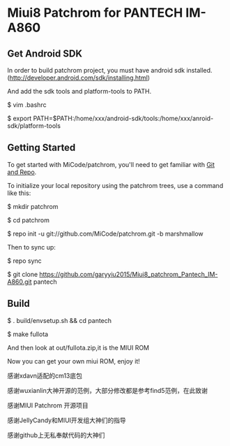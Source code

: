 Miui8 Patchrom for PANTECH IM-A860
===========

Get Android SDK
----------------

In order to build patchrom project, you must have android sdk installed.(http://developer.android.com/sdk/installing.html)

And add the sdk tools and platform-tools to PATH.

$ vim .bashrc

$ export PATH=$PATH:/home/xxx/android-sdk/tools:/home/xxx/anroid-sdk/platform-tools

Getting Started
---------------

To get started with MiCode/patchrom, you'll need to get
familiar with [Git and Repo](http://source.android.com/download/using-repo).

To initialize your local repository using the patchrom trees, use a command like this:

$ mkdir patchrom

$ cd patchrom

$ repo init -u git://github.com/MiCode/patchrom.git -b marshmallow

Then to sync up:

$ repo sync

$ git clone https://github.com/garyyiu2015/Miui8_patchrom_Pantech_IM-A860.git pantech

Build
--------
$ . build/envsetup.sh && cd pantech

$ make fullota

And then look at out/fullota.zip,it is the MIUI ROM

Now you can get your own miui ROM, enjoy it!

感谢xdavn适配的cm13底包

感谢wuxianlin大神开源的范例，大部分修改都是参考find5范例，在此致谢

感谢MIUI Patchrom 开源项目

感谢JellyCandy和MIUI开发组大神们的指导

感谢github上无私奉献代码的大神们